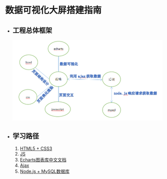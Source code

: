 # **数据可视化大屏搭建指南**



+ ## 工程总体框架

  ![image-20210605172732835](..\scr\BC.png)

  

+ ## 学习路径

  1. [HTML5 + CSS3](https://www.bilibili.com/video/BV1XJ411X7Ud?from=search&seid=17890444710693003096)
  2. [JS](https://www.bilibili.com/video/BV1xt41137Ak?p=1)
  3. [Echarts图表库中文文档](https://echarts.apache.org/zh/tutorial.html#5%20%E5%88%86%E9%92%9F%E4%B8%8A%E6%89%8B%20ECharts)
  4. [Ajax](https://www.bilibili.com/video/BV1gK411P7RQ?p=121)
  5. [Node.js + MySQL数据库](https://blog.csdn.net/aaqingying/article/details/103425951?ops_request_misc=%257B%2522request%255Fid%2522%253A%2522162255615116780255212377%2522%252C%2522scm%2522%253A%252220140713.130102334.pc%255Fall.%2522%257D&request_id=162255615116780255212377&biz_id=0&utm_medium=distribute.pc_search_result.none-task-blog-2~all~first_rank_v2~rank_v29-2-103425951.first_rank_v2_pc_rank_v29&utm_term=ajax%E5%BC%82%E6%AD%A5%E8%AF%B7%E6%B1%82%E6%95%B0%E6%8D%AE%E5%BA%93+node.js%E5%90%8E%E7%AB%AF&spm=1018.2226.3001.4187)


  ## 

